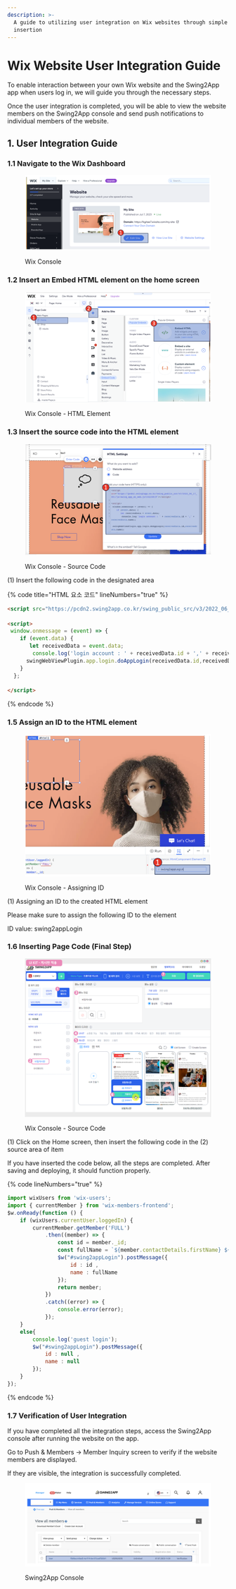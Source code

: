 ```yaml
---
description: >-
  A guide to utilizing user integration on Wix websites through simple code
  insertion
---
```


# Wix Website User Integration Guide

To enable interaction between your own Wix website and the Swing2App app when users log in, we will guide you through the necessary steps.

Once the user integration is completed, you will be able to view the website members on the Swing2App console and send push notifications to individual members of the website.

## 1. User Integration Guide

### 1.1 Navigate to the Wix Dashboard

<figure><img src="../../../.gitbook/assets/image (14).png" alt=""><figcaption><p>Wix Console</p></figcaption></figure>

### 1.2 Insert an Embed HTML element on the home screen

<figure><img src="../../../.gitbook/assets/image (18).png" alt=""><figcaption><p>Wix Console - HTML Element</p></figcaption></figure>

### 1.3 Insert the source code into the HTML element

<figure><img src="../../../.gitbook/assets/image (16).png" alt=""><figcaption><p>Wix Console - Source Code</p></figcaption></figure>

(1) Insert the following code in the designated area

{% code title="HTML 요소 코드" lineNumbers="true" %}
```html
<script src="https://pcdn2.swing2app.co.kr/swing_public_src/v3/2022_06_17_001/js/swing_app_on_web.js"></script>

<script>
 window.onmessage = (event) => {
    if (event.data) {
       let receivedData = event.data;
      	console.log('login account : ' + receivedData.id + ',' + receivedData.name);
      swingWebViewPlugin.app.login.doAppLogin(receivedData.id,receivedData.name);
    }
  };
  
</script>

```
{% endcode %}

### 1.5 Assign an ID to the HTML element

<figure><img src="../../../.gitbook/assets/image (17).png" alt=""><figcaption><p>Wix Console - Assigning ID</p></figcaption></figure>

(1) Assigning an ID to the created HTML element&#x20;

Please make sure to assign the following ID to the element

ID value: swing2appLogin



### 1.6 Inserting Page Code (Final Step)

<figure><img src="../../../.gitbook/assets/image (5).png" alt=""><figcaption><p>Wix Console - Source Code</p></figcaption></figure>

(1) Click on the Home screen, then insert the following code in the (2) source area of item&#x20;

If you have inserted the code below, all the steps are completed. After saving and deploying, it should function properly.

{% code lineNumbers="true" %}
```javascript
import wixUsers from 'wix-users';
import { currentMember } from 'wix-members-frontend';
$w.onReady(function () {
    if (wixUsers.currentUser.loggedIn) {
        currentMember.getMember('FULL')
            .then((member) => {
                const id = member._id;
                const fullName = `${member.contactDetails.firstName} ${member.contactDetails.lastName}`;
                $w("#swing2appLogin").postMessage({
                    id : id ,
                    name : fullName
                });
                return member;
            })
            .catch((error) => {
                console.error(error);
            });
    }
    else{
        console.log('guest login');
        $w("#swing2appLogin").postMessage({
            id : null ,
            name : null
        });
    }
});

```
{% endcode %}

### 1.7 Verification of User Integration

If you have completed all the integration steps, access the Swing2App console after running the website on the app.

Go to Push & Members -> Member Inquiry screen to verify if the website members are displayed.

If they are visible, the integration is successfully completed.

<figure><img src="../../../.gitbook/assets/image (12).png" alt=""><figcaption><p>Swing2App Console</p></figcaption></figure>

